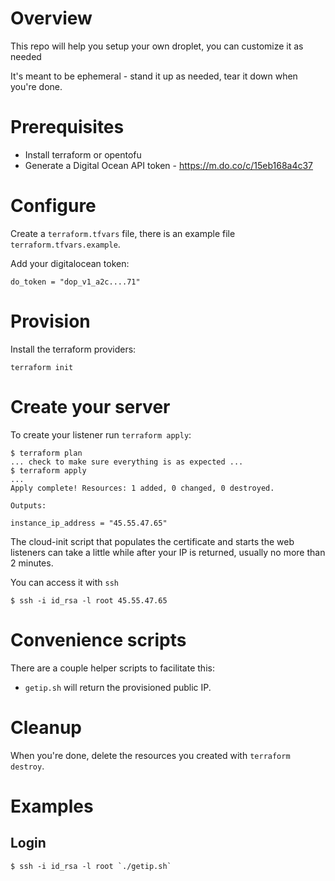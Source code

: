 # Overview

This repo will help you setup your own droplet, you can customize it as needed

It's meant to be ephemeral - stand it up as needed, tear it down when you're done.


# Prerequisites

* Install terraform or opentofu
* Generate a Digital Ocean API token - https://m.do.co/c/15eb168a4c37 

# Configure

Create a `terraform.tfvars` file, there is an example file `terraform.tfvars.example`.

Add your digitalocean token:

```
do_token = "dop_v1_a2c....71"
```


# Provision 
Install the terraform providers:

```
terraform init
```



# Create your server

To create your listener run `terraform apply`:

```
$ terraform plan
... check to make sure everything is as expected ...
$ terraform apply
...
Apply complete! Resources: 1 added, 0 changed, 0 destroyed.

Outputs:

instance_ip_address = "45.55.47.65"
```

The cloud-init script that populates the certificate and starts the web listeners can take a little while after your IP is returned, usually no more than 2 minutes.


You can access it with `ssh`
```
$ ssh -i id_rsa -l root 45.55.47.65
```

# Convenience scripts

There are a couple helper scripts to facilitate this:

* `getip.sh` will return the provisioned public IP.


# Cleanup

When you're done, delete the resources you created with `terraform destroy`.


# Examples

## Login 

```
$ ssh -i id_rsa -l root `./getip.sh`
```

